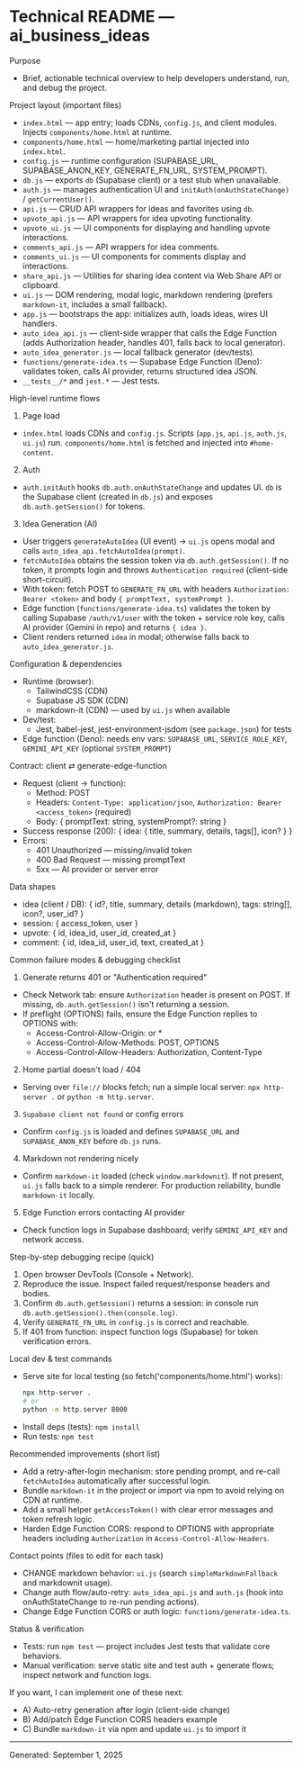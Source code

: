 # Technical README — ai_business_ideas

Purpose
- Brief, actionable technical overview to help developers understand, run, and debug the project.

Project layout (important files)
- `index.html` — app entry; loads CDNs, `config.js`, and client modules. Injects `components/home.html` at runtime.
- `components/home.html` — home/marketing partial injected into `index.html`.
- `config.js` — runtime configuration (SUPABASE_URL, SUPABASE_ANON_KEY, GENERATE_FN_URL, SYSTEM_PROMPT).
- `db.js` — exports `db` (Supabase client) or a test stub when unavailable.
- `auth.js` — manages authentication UI and `initAuth(onAuthStateChange)` / `getCurrentUser()`.
- `api.js` — CRUD API wrappers for ideas and favorites using `db`.
- `upvote_api.js` — API wrappers for idea upvoting functionality.
- `upvote_ui.js` — UI components for displaying and handling upvote interactions.
- `comments_api.js` — API wrappers for idea comments.
- `comments_ui.js` — UI components for comments display and interactions.
- `share_api.js` — Utilities for sharing idea content via Web Share API or clipboard.
- `ui.js` — DOM rendering, modal logic, markdown rendering (prefers `markdown-it`, includes a small fallback).
- `app.js` — bootstraps the app: initializes auth, loads ideas, wires UI handlers.
- `auto_idea_api.js` — client-side wrapper that calls the Edge Function (adds Authorization header, handles 401, falls back to local generator).
- `auto_idea_generator.js` — local fallback generator (dev/tests).
- `functions/generate-idea.ts` — Supabase Edge Function (Deno): validates token, calls AI provider, returns structured idea JSON.
- `__tests__/*` and `jest.*` — Jest tests.

High-level runtime flows

1) Page load
- `index.html` loads CDNs and `config.js`. Scripts (`app.js`, `api.js`, `auth.js`, `ui.js`) run. `components/home.html` is fetched and injected into `#home-content`.

2) Auth
- `auth.initAuth` hooks `db.auth.onAuthStateChange` and updates UI. `db` is the Supabase client (created in `db.js`) and exposes `db.auth.getSession()` for tokens.

3) Idea Generation (AI)
- User triggers `generateAutoIdea` (UI event) → `ui.js` opens modal and calls `auto_idea_api.fetchAutoIdea(prompt)`.
- `fetchAutoIdea` obtains the session token via `db.auth.getSession()`. If no token, it prompts login and throws `Authentication required` (client-side short-circuit).
- With token: fetch POST to `GENERATE_FN_URL` with headers `Authorization: Bearer <token>` and body `{ promptText, systemPrompt }`.
- Edge function (`functions/generate-idea.ts`) validates the token by calling Supabase `/auth/v1/user` with the token + service role key, calls AI provider (Gemini in repo) and returns `{ idea }`.
- Client renders returned `idea` in modal; otherwise falls back to `auto_idea_generator.js`.

Configuration & dependencies
- Runtime (browser):
  - TailwindCSS (CDN)
  - Supabase JS SDK (CDN)
  - markdown-it (CDN) — used by `ui.js` when available
- Dev/test:
  - Jest, babel-jest, jest-environment-jsdom (see `package.json`) for tests
- Edge function (Deno): needs env vars: `SUPABASE_URL`, `SERVICE_ROLE_KEY`, `GEMINI_API_KEY` (optional `SYSTEM_PROMPT`)

Contract: client ⇄ generate-edge-function
- Request (client -> function):
  - Method: POST
  - Headers: `Content-Type: application/json`, `Authorization: Bearer <access_token>` (required)
  - Body: { promptText: string, systemPrompt?: string }
- Success response (200): { idea: { title, summary, details, tags[], icon? } }
- Errors:
  - 401 Unauthorized — missing/invalid token
  - 400 Bad Request — missing promptText
  - 5xx — AI provider or server error

Data shapes
- idea (client / DB): { id?, title, summary, details (markdown), tags: string[], icon?, user_id? }
- session: { access_token, user }
- upvote: { id, idea_id, user_id, created_at }
- comment: { id, idea_id, user_id, text, created_at }

Common failure modes & debugging checklist

1) Generate returns 401 or "Authentication required"
- Check Network tab: ensure `Authorization` header is present on POST. If missing, `db.auth.getSession()` isn't returning a session.
- If preflight (OPTIONS) fails, ensure the Edge Function replies to OPTIONS with:
  - Access-Control-Allow-Origin: <origin> or *
  - Access-Control-Allow-Methods: POST, OPTIONS
  - Access-Control-Allow-Headers: Authorization, Content-Type

2) Home partial doesn't load / 404
- Serving over `file://` blocks fetch; run a simple local server: `npx http-server .` or `python -m http.server`.

3) `Supabase client not found` or config errors
- Confirm `config.js` is loaded and defines `SUPABASE_URL` and `SUPABASE_ANON_KEY` before `db.js` runs.

4) Markdown not rendering nicely
- Confirm `markdown-it` loaded (check `window.markdownit`). If not present, `ui.js` falls back to a simple renderer. For production reliability, bundle `markdown-it` locally.

5) Edge Function errors contacting AI provider
- Check function logs in Supabase dashboard; verify `GEMINI_API_KEY` and network access.

Step-by-step debugging recipe (quick)
1. Open browser DevTools (Console + Network).
2. Reproduce the issue. Inspect failed request/response headers and bodies.
3. Confirm `db.auth.getSession()` returns a session: in console run `db.auth.getSession().then(console.log)`.
4. Verify `GENERATE_FN_URL` in `config.js` is correct and reachable.
5. If 401 from function: inspect function logs (Supabase) for token verification errors.

Local dev & test commands
- Serve site for local testing (so fetch('components/home.html') works):
  ```bash
  npx http-server .
  # or
  python -m http.server 8000
  ```
- Install deps (tests): `npm install`
- Run tests: `npm test`

Recommended improvements (short list)
- Add a retry-after-login mechanism: store pending prompt, and re-call `fetchAutoIdea` automatically after successful login.
- Bundle `markdown-it` in the project or import via npm to avoid relying on CDN at runtime.
- Add a small helper `getAccessToken()` with clear error messages and token refresh logic.
- Harden Edge Function CORS: respond to OPTIONS with appropriate headers including `Authorization` in `Access-Control-Allow-Headers`.

Contact points (files to edit for each task)
- CHANGE markdown behavior: `ui.js` (search `simpleMarkdownFallback` and markdownit usage).
- Change auth flow/auto-retry: `auto_idea_api.js` and `auth.js` (hook into onAuthStateChange to re-run pending actions).
- Change Edge Function CORS or auth logic: `functions/generate-idea.ts`.

Status & verification
- Tests: run `npm test` — project includes Jest tests that validate core behaviors.
- Manual verification: serve static site and test auth + generate flows; inspect network and function logs.

If you want, I can implement one of these next:
- A) Auto-retry generation after login (client-side change)
- B) Add/patch Edge Function CORS headers example
- C) Bundle `markdown-it` via npm and update `ui.js` to import it

---
Generated: September 1, 2025
